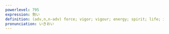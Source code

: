 ```yaml
---
powerlevel: 795
expression: 勢い
definition: (adv,n,n-adv) force; vigor; vigour; energy; spirit; life; influence; authority; power; might; impetus; momentum; course (of events); naturally; necessarily; (P)
pronunciation: いきおい
---
```

